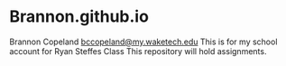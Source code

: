 # Brannon.github.io
Brannon Copeland
bccopeland@my.waketech.edu
This is for my school account for Ryan Steffes Class
This repository will hold assignments.
